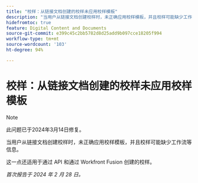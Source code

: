 ```yaml
---
title: "校样：从链接文档创建的校样未应用校样模板"
description: "当用户从链接文档创建校样时，未正确应用校样模板，并且校样可能缺少工作流等信息。"
hidefromtoc: true
feature: Digital Content and Documents
source-git-commit: e399c45c2bb5782d8d25add9b097cce18205f994
workflow-type: tm+mt
source-wordcount: '103'
ht-degree: 94%

---
```



# 校样：从链接文档创建的校样未应用校样模板

<!--On WF, WFF, WFP TOCs-->

>[!NOTE]
>
>此问题已于2024年3月14日修复。

当用户从链接文档创建校样时，未正确应用校样模板，并且校样可能缺少工作流等信息。

这一点还适用于通过 API 和通过 Workfront Fusion 创建的校样。

_首次报告于 2024 年 2 月 28 日。_
